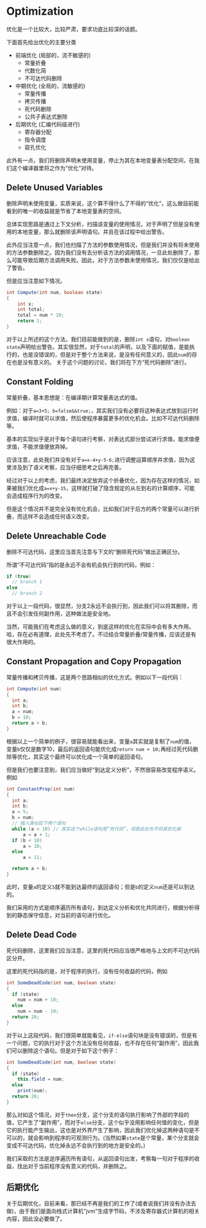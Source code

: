 # Optimization

优化是一个比较大，比较严肃，要求功底比较深的话题。

下面首先给出优化的主要分类

+ 前端优化 (局部的，流不敏感的)
  + 常量折叠
  + 代数化简
  + 不可达代码删除
+ 中期优化 (全局的，流敏感的)
  + 常量传播
  + 拷贝传播
  + 死代码删除
  + 公共子表达式删除
+ 后期优化 (汇编代码级进行)
  + 寄存器分配
  + 指令调度
  + 窥孔优化

此外有一点，我们将删除声明未使用变量，停止为其在本地变量表分配空间，在我们这个编译器里将之作为“优化”对待。

## Delete Unused Variables

删除声明未使用变量，实质来说，这个算不得什么了不得的“优化”，这么做目前能看到的唯一的收益就是节省了本地变量表的空间。

总体实现思路是通过上下文分析，扫描该变量的使用情况，对于声明了但是没有使用的本地变量，那么就删除该声明语句。并且在该过程中给出警告。

此外应当注意一点，我们也扫描了方法的参数使用情况，但是我们并没有将未使用的方法参数删除之。因为我们没有去分析该方法的调用情况，一旦此处删除了，那么可能导致后期方法调用失败。因此，对于方法参数未使用情况，我们仅仅是给出了警告。

但是应当注意如下情况。

```java
int Compute(int num, boolean state)
{
    int x;
    int total;
    total = num * 10;
    return 1;
}
```

对于以上所述的这个方法，我们目前能做到的是，删除`int x`语句，对`boolean state`声明给出警告。其实很显然，对于`total`的声明，以及下面的赋值，是能执行的，也是没错误的，但是对于整个方法来说，是没有任何意义的，因此`num`的存在也是没有意义的。
关于这个问题的讨论，我们将在下方“死代码删除”进行。

## Constant Folding

常量折叠，基本思想是：在编译期计算常量表达式的值。

例如：对于`a=3+5; b=false&&true;`，其实我们没有必要将这种表达式放到运行时求值，编译时就可以求值，然后使程序暴露更多的优化机会。比如不可达代码删除等。

基本的实现似乎是对于每个语句进行考察，对表达式部分尝试进行求值，能求值便求值，不能求值便放弃掉。

应该注意，此处我们并没有对于`a=x-4+y-5-6;`进行调整运算顺序并求值，因为这里涉及到了语义考察，应当仔细思考之后再完善。

经过对于以上的考虑，我们最终决定放弃这个折叠优化，因为存在这样的情况，如果被我们优化成`a=x+y-15`，这样就打破了隐含规定的从左到右的计算顺序，可能会造成程序行为的改变。

但是这个情况并不是完全没有优化机会，比如我们对于后方的两个常量可以进行折叠，而这样不会造成任何语义改变。

## Delete Unreachable Code

删除不可达代码，这里应当首先注意与下文的“删除死代码”做出正确区分。

所谓“不可达代码”指的是永远不会有机会执行到的代码，例如：

```java
if (true)
  // branch 1
else
  // branch 2
```

对于以上一段代码，很显然，分支2永远不会执行到，因此我们可以将其删除，而且不会引发任何副作用，这种做法是安全地。

当然，可能我们在考虑这么做的意义，到底这样的优化在实际中会有多大作用。哈，存在必有道理，此处先不考虑了。不过结合常量折叠/常量传播，应该还是有很大作用的。

## Constant Propagation and Copy Propagation

常量传播和拷贝传播，这是两个思路相似的优化方式。例如以下一段代码：

```java
int Compute(int num)
{
  int a;
  int b;
  a = num;
  b = 10;
  return a + b;
}
```

根据以上一个简单的例子，很容易就能看出来，变量`a`其实就是复制了`num`的值，变量`b`仅仅是数字10，最后的返回语句能优化成`return num + 10;`再经过死代码删除等优化，其实这个最终可以优化成一个简单的返回语句。

但是我们也要注意到，我们应当做好“到达定义分析”，不然很容易改变程序语义。例如

```java
int ConstantProp(int num)
{
  int a;
  int b;
  a = 5;
  b = num;
  // 插入类似如下两个语句
  while (a < 10) // 其实这个while语句是“死代码”，但是此处先不将其优化掉
      a = a + 1;
  if (b < 10)
      a = 10;
  else
      a = 11;

  return a + b;
}
```

此时，变量`a`的定义`5`就不能到达最终的返回语句；但是`b`的定义`num`还是可以到达的。

我们采用的方式是顺序遍历所有语句，到达定义分析和优化共同进行，根据分析得到的静态保守信息，对当前的语句进行优化。

## Delete Dead Code

死代码删除，这里我们应当注意，这里的死代码应当很严格地与上文的不可达代码区分开。

这里的死代码指的是，对于程序的执行，没有任何收益的代码，例如

```java
int SomeDeadCode(int num, boolean state)
{
  if (state)
    num = num + 10;
  else
    num = num - 10;
  return 20;
}
```

对于以上这段代码，我们很简单就能看见，`if-else`语句块是没有错误的，但是有一个问题，它的执行对于这个方法没有任何收益，也不存在任何“副作用”，因此我们可以删除这个语句。但是对于如下这个例子：

```java
int SomeDeadCode(int num, boolean state)
{
  if (state)
    this.field = num;
  else
    print(num);
  return 20;
}
```

那么对如这个情况，对于`then`分支，这个分支的语句执行影响了外部的字段的值，它产生了“副作用”，而对于`else`分支，这个似乎没用影响任何值的变化，但是它的执行能产生输出，这也是对外界产生了影响，因此我们优化掉这两种语句是不可以的，就会影响到程序的可观测行为。(当然如果`state`是个常量，某个分支就会变成不可达代码，优化掉永远不会执行到的地方是安全的。)

我们采取的方法是逆序遍历所有语句，从返回语句出发，考察每一句对于程序的收益，找出对于当前程序没有意义的代码，并删除之。

## 后期优化

关于后期优化，目前来看，那已经不再是我们的工作了(或者说我们并没有办法去做)，由于我们是面向栈式计算机"jvm"生成字节码，不涉及寄存器式计算机的相关内容，因此没必要做了。